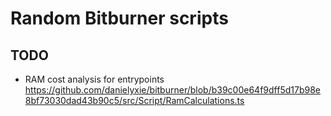 # Random Bitburner scripts

## TODO

- RAM cost analysis for entrypoints https://github.com/danielyxie/bitburner/blob/b39c00e64f9dff5d17b98e8bf73030dad43b90c5/src/Script/RamCalculations.ts